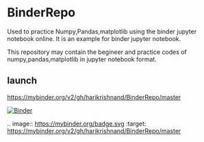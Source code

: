 # BinderRepo
Used to practice Numpy,Pandas,matplotlib using the binder jupyter notebook online. It is an example for binder jupyter notebook.


This repository may contain the begineer and practice codes of numpy,pandas,matplotlib in jupyter notebook format.


## launch

https://mybinder.org/v2/gh/harikrishnand/BinderRepo/master

[![Binder](https://mybinder.org/badge.svg)](https://mybinder.org/v2/gh/harikrishnand/BinderRepo/master)

.. image:: https://mybinder.org/badge.svg :target: https://mybinder.org/v2/gh/harikrishnand/BinderRepo/master

